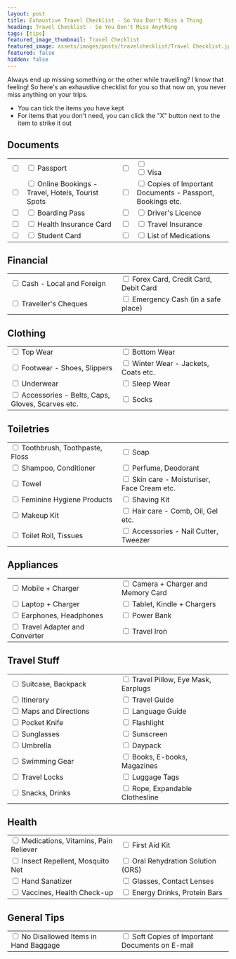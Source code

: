 ```yaml
---
layout: post
title: Exhaustive Travel Checklist - So You Don't Miss a Thing
heading: Travel Checklist - So You Don't Miss Anything
tags: [tips]
featured_image_thumbnail: Travel Checklist
featured_image: assets/images/posts/travelchecklist/Travel Checklist.jpg
featured: false
hidden: false
---
```


Always end up missing something or the other while travelling? I know that feeling! So here's an exhaustive checklist for you so that now on, you never miss anything on your trips.

- You can tick the items you have kept
- For items that you don't need, you can click the "X" button next to the item to strike it out

## Documents

<table style="width:100%">
<tr>
    <td width="3%"><input type="checkbox"/>
    <td width="47%"><div class="checkbox"><input type="checkbox"/> <label class="strikethrough">Passport</label></div></td>
    <td width="3%"><input type="checkbox"/>
    <td><input type="checkbox"><div class="checkbox"><input type="checkbox"/> <label class="strikethrough">Visa</label></div></td>
</tr>
<tr>
    <td width="3%"><input type="checkbox"/>
    <td width="47%"><div class="checkbox"><input type="checkbox"/> <label class="strikethrough">Online Bookings - Travel, Hotels, Tourist Spots</label></div></td>
    <td width="3%"><input type="checkbox"/>
    <td width="47%"><div class="checkbox"><input type="checkbox"/> <label class="strikethrough">Copies of Important Documents - Passport, Bookings etc.</label></div></td>
</tr>
<tr>
    <td width="3%"><input type="checkbox"/>
    <td width="47%"><div class="checkbox"><input type="checkbox"/> <label class="strikethrough">Boarding Pass</label></div></td>
    <td width="3%"><input type="checkbox"/>
    <td width="47%"><div class="checkbox"><input type="checkbox"/> <label class="strikethrough">Driver's Licence</label></div></td>
</tr>
<tr>
    <td width="3%"><input type="checkbox"/>
    <td width="47%"><div class="checkbox"><input type="checkbox"/> <label class="strikethrough">Health Insurance Card</label></div></td>
    <td width="3%"><input type="checkbox"/>
    <td width="47%"><div class="checkbox"><input type="checkbox"/> <label class="strikethrough">Travel Insurance</label></div></td>
</tr>
<tr>
    <td width="3%"><input type="checkbox"/>
    <td width="47%"><div class="checkbox"><input type="checkbox"/> <label class="strikethrough">Student Card</label></div></td>
    <td width="3%"><input type="checkbox"/>
    <td width="47%"><div class="checkbox"><input type="checkbox"/> <label class="strikethrough">List of Medications</label></div></td>
</tr>
</table>


## Financial
<table style="width:100%">
<tr>
    <td width="50%"><input type="checkbox"> Cash - Local and Foreign</td>
    <td width="50%"><input type="checkbox"> Forex Card, Credit Card, Debit Card</td>
</tr>
<tr>
    <td width="50%"><input type="checkbox"> Traveller's Cheques</label></td>
    <td width="50%"><input type="checkbox"> Emergency Cash (in a safe place)</td>
</tr>
</table>

## Clothing
<table style="width:100%">
<tr>
    <td width="50%"><input type="checkbox"> Top Wear </td>
    <td><input type="checkbox"> Bottom Wear</td>
</tr>
<tr>
    <td width="50%"><input type="checkbox"> Footwear - Shoes, Slippers</td>
    <td><input type="checkbox"> Winter Wear - Jackets, Coats etc.</td>
</tr>
<tr>
    <td width="50%"><input type="checkbox"> Underwear</td>
    <td><input type="checkbox"> Sleep Wear</td>
</tr>
<tr>
    <td width="50%"><input type="checkbox"> Accessories - Belts, Caps, Gloves, Scarves etc.</td>
    <td><input type="checkbox"> Socks</td>
</tr>
</table>

## Toiletries
<table style="width:100%">
<tr>
    <td width="50%"><input type="checkbox"> Toothbrush, Toothpaste, Floss </td>
    <td><input type="checkbox"> Soap</td>
</tr>
<tr>
    <td><input type="checkbox"> Shampoo, Conditioner</td>
    <td width="50%"><input type="checkbox"> Perfume, Deodorant</td>
</tr>
<tr>
    <td width="50%"><input type="checkbox"> Towel</td>
    <td><input type="checkbox"> Skin care - Moisturiser, Face Cream etc.</td>
</tr>
<tr>
    <td width="50%"><input type="checkbox"> Feminine Hygiene Products</td>
    <td><input type="checkbox"> Shaving Kit</td>
</tr>
<tr>
    <td width="50%"><input type="checkbox"> Makeup Kit</td>
    <td><input type="checkbox"> Hair care - Comb, Oil, Gel etc.</td>
</tr>
<tr>
    <td width="50%"><input type="checkbox"> Toilet Roll, Tissues</td>
    <td><input type="checkbox"> Accessories - Nail Cutter, Tweezer</td>
</tr>
</table>

## Appliances
<table style="width:100%">
<tr>
    <td width="50%"><input type="checkbox"> Mobile + Charger</td>
    <td><input type="checkbox"> Camera + Charger and Memory Card</td>
</tr>
<tr>
    <td width="50%"><input type="checkbox"> Laptop + Charger</td>
    <td><input type="checkbox"> Tablet, Kindle + Chargers</td>
</tr>
<tr>
    <td width="50%"><input type="checkbox"> Earphones, Headphones</td>
    <td><input type="checkbox"> Power Bank</td>
</tr>
    <tr>
    <td width="50%"><input type="checkbox"> Travel Adapter and Converter</td>
    <td><input type="checkbox"> Travel Iron</td>
</tr>
</table>

## Travel Stuff
<table style="width:100%">
<tr>
    <td width="50%"><input type="checkbox"> Suitcase, Backpack</td>
    <td><input type="checkbox"> Travel Pillow, Eye Mask, Earplugs</td>
</tr>
<tr>
    <td width="50%"><input type="checkbox"> Itinerary</td>
    <td><input type="checkbox"> Travel Guide</td>
</tr>
<tr>
    <td width="50%"><input type="checkbox"> Maps and Directions</td>
    <td><input type="checkbox"> Language Guide</td>
</tr>
<tr>
    <td width="50%"><input type="checkbox"> Pocket Knife</td>
    <td><input type="checkbox"> Flashlight</td>
</tr>
<tr>
    <td width="50%"><input type="checkbox"> Sunglasses</td>
    <td><input type="checkbox"> Sunscreen</td>
</tr>
<tr>
    <td width="50%"><input type="checkbox"> Umbrella</td>
    <td><input type="checkbox"> Daypack</td>
</tr>
<tr>
    <td width="50%"><input type="checkbox"> Swimming Gear</td>
    <td><input type="checkbox"> Books, E-books, Magazines</td>
</tr>
<tr>
    <td width="50%"><input type="checkbox"> Travel Locks</td>
    <td><input type="checkbox"> Luggage Tags</td>
</tr>
<tr>
    <td width="50%"><input type="checkbox"> Snacks, Drinks</td>
    <td><input type="checkbox"> Rope, Expandable Clothesline</td>
</tr>
</table>

## Health
<table style="width:100%">
<tr>
    <td width="50%"><input type="checkbox"> Medications, Vitamins, Pain Reliever</td>
    <td><input type="checkbox"> First Aid Kit</td>
</tr>
<tr>
    <td width="50%"><input type="checkbox"> Insect Repellent, Mosquito Net</td>
    <td><input type="checkbox"> Oral Rehydration Solution (ORS)</td>
</tr>
<tr>
    <td width="50%"><input type="checkbox"> Hand Sanatizer</td>
    <td><input type="checkbox"> Glasses, Contact Lenses</td>
</tr>
<tr>
    <td width="50%"><input type="checkbox"> Vaccines, Health Check-up</td>
    <td><input type="checkbox"> Energy Drinks, Protein Bars</td>
</tr>
</table>

## General Tips
<table style="width:100%">
<tr>
    <td width="50%"><input type="checkbox"> No Disallowed Items in Hand Baggage</td>
    <td><input type="checkbox"> Soft Copies of Important Documents on E-mail </td>
</tr>
</table>
